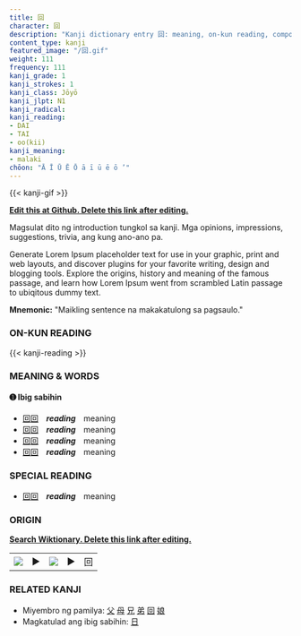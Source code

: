 ```yaml
---
title: 回
character: 回
description: "Kanji dictionary entry 回: meaning, on-kun reading, compounds, origin, related kanji"
content_type: kanji
featured_image: "/回.gif"
weight: 111
frequency: 111
kanji_grade: 1
kanji_strokes: 1
kanji_class: Jōyō
kanji_jlpt: N1
kanji_radical: 
kanji_reading: 
- DAI
- TAI
- oo(kii)
kanji_meaning:
- malaki
chōon: "Ā Ī Ū Ē Ō ā ī ū ē ō ’"
---
```

[//]: # (Don't edit the line below. Kanji animated GIF code is automatically generated.)
{{< kanji-gif >}}

[//]: # (Edit below this line.)

**[Edit this at Github. Delete this link after editing.](https://github.com/tim0g/tim/tree/main/content/kanji/回/index.md)**

Magsulat dito ng introduction tungkol sa kanji. Mga opinions, impressions, suggestions, trivia, ang kung ano-ano pa.

Generate Lorem Ipsum placeholder text for use in your graphic, print and web layouts, and discover plugins for your favorite writing, design and blogging tools. Explore the origins, history and meaning of the famous passage, and learn how Lorem Ipsum went from scrambled Latin passage to ubiqitous dummy text.
 
**Mnemonic:** "Maikling sentence na makakatulong sa pagsaulo."

### ON-KUN READING

[//]: # (Don't edit the line below. ON-KUN READING code is automatically generated.)
{{< kanji-reading >}}

### MEANING & WORDS

#### ➊ **Ibig sabihin**
  - [回](../回)[回](../回)　***reading***　meaning
  - [回](../回)[回](../回)　***reading***　meaning
  - [回](../回)[回](../回)　***reading***　meaning
  - [回](../回)[回](../回)　***reading***　meaning

### SPECIAL READING
  - [回](../回)[回](../回)　***reading***　meaning

### ORIGIN

**[Search Wiktionary. Delete this link after editing.](https://wiktionary.org/wiki/回)**
<table class="kanji-table"><tr><td>
<img src="60px-回-bronze.svg.png">
</td><td>▶</td><td>
<img src="60px-回-oracle.svg.png">
</td><td>▶</td>
<td class="kanji-origin">回</td>
</tr></table>

### RELATED KANJI
- Miyembro ng pamilya: [父](../父) [母](../母) [兄](../兄) [弟](../弟) [回](../回) [娘](../娘)
- Magkatulad ang ibig sabihin: [日](../日)
